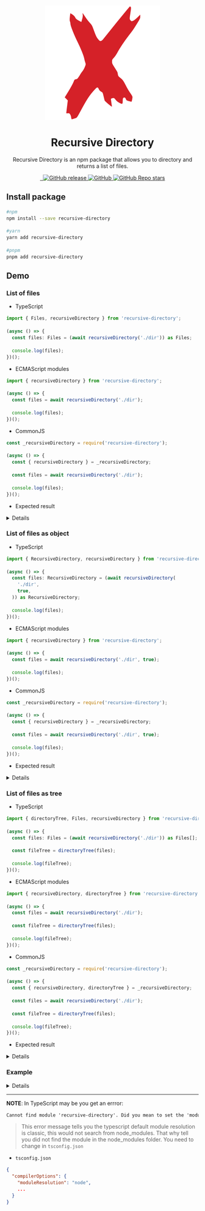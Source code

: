 <div align="center">
  <img src="https://raw.githubusercontent.com/MKAbuMattar/recursive-directory/main/assets/logo.svg" alt="Recursive Directory Logo"/>

  <h1>Recursive Directory</h1>

  <p>Recursive Directory is an npm package that allows you to directory and returns a list of files.</p>
</div>

<div align="center">
  <a href="https://www.npmjs.com/package/recursive-directory" target="_blank">
    <img src="https://img.shields.io/badge/npm-%23CB3837.svg?style=for-the-badge&logo=npm&logoColor=white" alt=""/>
  </a>

  <a href="https://github.com/MKAbuMattar/recursive-directory" target="_blank">
    <img src="https://img.shields.io/badge/github-%23181717.svg?style=for-the-badge&logo=github&logoColor=white" alt=""/>
  </a>

  <a href="https://github.com/MKAbuMattar/recursive-directory/releases">
    <img alt="GitHub release" src="https://img.shields.io/github/v/release/MKAbuMattar/recursive-directory?color=%23d52128&label=Latest%20release&style=for-the-badge" />
    </a>

  <a href="/LICENSE">
    <img alt="GitHub" src="https://img.shields.io/github/license/MKAbuMattar/recursive-directory?color=%23d52128&style=for-the-badge">
  </a>

  <a href="https://github.com/MKAbuMattar/recursive-directory/stargazers">
    <img alt="GitHub Repo stars" src="https://img.shields.io/github/stars/MKAbuMattar/recursive-directory?color=%23d52128&label=github%20stars&style=for-the-badge">
  </a>
</div>

## Install package

```sh
#npm
npm install --save recursive-directory

#yarn
yarn add recursive-directory

#pnpm
pnpm add recursive-directory
```

## Demo

### List of files

- TypeScript

```ts
import { Files, recursiveDirectory } from 'recursive-directory';

(async () => {
  const files: Files = (await recursiveDirectory('./dir')) as Files;

  console.log(files);
})();
```

- ECMAScript modules

```js
import { recursiveDirectory } from 'recursive-directory';

(async () => {
  const files = await recursiveDirectory('./dir');

  console.log(files);
})();
```

- CommonJS

```js
const _recursiveDirectory = require('recursive-directory');

(async () => {
  const { recursiveDirectory } = _recursiveDirectory;

  const files = await recursiveDirectory('./dir');

  console.log(files);
})();
```

- Expected result

<details>

```json
[
  "/home/mkabumttar/work/recursive-directory/dir/assets/css/normalize.css",
  "/home/mkabumttar/work/recursive-directory/dir/assets/css/style.css",
  "/home/mkabumttar/work/recursive-directory/dir/assets/icons/favicon.ico",
  "/home/mkabumttar/work/recursive-directory/dir/assets/icons/icon.svg",
  "/home/mkabumttar/work/recursive-directory/dir/assets/images/logo.png",
  "/home/mkabumttar/work/recursive-directory/dir/assets/images/logo.svg",
  "/home/mkabumttar/work/recursive-directory/dir/assets/js/main.js",
  "/home/mkabumttar/work/recursive-directory/dir/index.html",
  "/home/mkabumttar/work/recursive-directory/dir/manifest.webmanifest"
]
```

</details>

### List of files as object

- TypeScript

```ts
import { RecursiveDirectory, recursiveDirectory } from 'recursive-directory';

(async () => {
  const files: RecursiveDirectory = (await recursiveDirectory(
    './dir',
    true,
  )) as RecursiveDirectory;

  console.log(files);
})();
```

- ECMAScript modules

```js
import { recursiveDirectory } from 'recursive-directory';

(async () => {
  const files = await recursiveDirectory('./dir', true);

  console.log(files);
})();
```

- CommonJS

```js
const _recursiveDirectory = require('recursive-directory');

(async () => {
  const { recursiveDirectory } = _recursiveDirectory;

  const files = await recursiveDirectory('./dir', true);

  console.log(files);
})();
```

- Expected result

<details>

```json
[
  {
    "fullpath": "/home/mkabumttar/work/recursive-directory/dir/assets/css/normalize.css",
    "filepath": "/home/mkabumttar/work/recursive-directory/dir/assets/css/",
    "filename": "normalize.css",
    "dirname": "css"
  },
  {
    "fullpath": "/home/mkabumttar/work/recursive-directory/dir/assets/css/style.css",
    "filepath": "/home/mkabumttar/work/recursive-directory/dir/assets/css/",
    "filename": "style.css",
    "dirname": "css"
  },
  {
    "fullpath": "/home/mkabumttar/work/recursive-directory/dir/assets/icons/favicon.ico",
    "filepath": "/home/mkabumttar/work/recursive-directory/dir/assets/icons/",
    "filename": "favicon.ico",
    "dirname": "icons"
  },
  {
    "fullpath": "/home/mkabumttar/work/recursive-directory/dir/assets/icons/icon.svg",
    "filepath": "/home/mkabumttar/work/recursive-directory/dir/assets/icons/",
    "filename": "icon.svg",
    "dirname": "icons"
  },
  {
    "fullpath": "/home/mkabumttar/work/recursive-directory/dir/assets/images/logo.png",
    "filepath": "/home/mkabumttar/work/recursive-directory/dir/assets/images/",
    "filename": "logo.png",
    "dirname": "images"
  },
  {
    "fullpath": "/home/mkabumttar/work/recursive-directory/dir/assets/images/logo.svg",
    "filepath": "/home/mkabumttar/work/recursive-directory/dir/assets/images/",
    "filename": "logo.svg",
    "dirname": "images"
  },
  {
    "fullpath": "/home/mkabumttar/work/recursive-directory/dir/assets/js/main.js",
    "filepath": "/home/mkabumttar/work/recursive-directory/dir/assets/js/",
    "filename": "main.js",
    "dirname": "js"
  },
  {
    "fullpath": "/home/mkabumttar/work/recursive-directory/dir/index.html",
    "filepath": "/home/mkabumttar/work/recursive-directory/dir/",
    "filename": "index.html",
    "dirname": "dir"
  },
  {
    "fullpath": "/home/mkabumttar/work/recursive-directory/dir/manifest.webmanifest",
    "filepath": "/home/mkabumttar/work/recursive-directory/dir/",
    "filename": "manifest.webmanifest",
    "dirname": "dir"
  }
]
```

</details>

### List of files as tree

- TypeScript

```ts
import { directoryTree, Files, recursiveDirectory } from 'recursive-directory';

(async () => {
  const files: Files = (await recursiveDirectory('./dir')) as Files[];

  const fileTree = directoryTree(files);

  console.log(fileTree);
})();
```

- ECMAScript modules

```js
import { recursiveDirectory, directoryTree } from 'recursive-directory';

(async () => {
  const files = await recursiveDirectory('./dir');

  const fileTree = directoryTree(files);

  console.log(fileTree);
})();
```

- CommonJS

```js
const _recursiveDirectory = require('recursive-directory');

(async () => {
  const { recursiveDirectory, directoryTree } = _recursiveDirectory;

  const files = await recursiveDirectory('./dir');

  const fileTree = directoryTree(files);

  console.log(fileTree);
})();
```

- Expected result

<details>

```txt
/home/mkabumttar/work/recursive-directory/dir
├── assets
|  ├── css
|  |  ├── normalize.css
|  |  └── style.css
|  ├── icons
|  |  ├── favicon.ico
|  |  └── icon.svg
|  ├── images
|  |  ├── logo.png
|  |  └── logo.svg
|  └── js/main.js
├── index.html
└── manifest.webmanifest
```

</details>

### Example

<details>

- TypeScript

```ts
import { Files, recursiveDirectory } from 'recursive-directory';
import fs from 'fs';
import path from 'path';

(async () => {
  const files: Files = (await recursiveDirectory('./dir')) as Files;

  fs.writeFileSync(
    path.resolve(__dirname, 'build.config.json'),
    JSON.stringify(files),
  );
})();
```

```ts
import { RecursiveDirectory, recursiveDirectory } from 'recursive-directory';
import fs from 'fs';
import path from 'path';

(async () => {
  const files: RecursiveDirectory = (await recursiveDirectory(
    './dir',
    true,
  )) as RecursiveDirectory;

  fs.writeFileSync(
    path.resolve(__dirname, 'build.config.json'),
    JSON.stringify(files),
  );
})();
```

```ts
import { directoryTree, Files, recursiveDirectory } from 'recursive-directory';
import fs from 'fs';
import path from 'path';

(async () => {
  const files: Files = (await recursiveDirectory('./dir')) as Files;

  const fileTree = directoryTree(files);

  fs.writeFileSync(path.resolve(__dirname, 'build.config.txt'), fileTree);
})();
```

- ECMAScript modules

```js
import { recursiveDirectory } from 'recursive-directory';
import fs from 'fs';
import path, { dirname } from 'path';
import { fileURLToPath } from 'url';

(async () => {
  const __filename = fileURLToPath(import.meta.url);
  const __dirname = dirname(__filename);

  const files = await recursiveDirectory('./dir');

  fs.writeFileSync(
    path.resolve(__dirname, 'build.config.json'),
    JSON.stringify(files),
  );
})();
```

```js
import { recursiveDirectory } from 'recursive-directory';
import path, { dirname } from 'path';
import fs from 'fs';
import { fileURLToPath } from 'url';

(async () => {
  const __filename = fileURLToPath(import.meta.url);
  const __dirname = dirname(__filename);

  const files = await recursiveDirectory('./dir', true);

  fs.writeFileSync(
    path.resolve(__dirname, 'build.config.json'),
    JSON.stringify(files),
  );
})();
```

```js
import { recursiveDirectory, directoryTree } from 'recursive-directory';
import fs from 'fs';
import path, { dirname } from 'path';
import { fileURLToPath } from 'url';

(async () => {
  const __filename = fileURLToPath(import.meta.url);
  const __dirname = dirname(__filename);

  const files = await recursiveDirectory('./dir');

  const fileTree = directoryTree(files);

  fs.writeFileSync(path.resolve(__dirname, 'build.config.txt'), fileTree);
})();
```

- CommonJS

```js
const _recursiveDirectory = require('recursive-directory');
const path = require('path');
const fs = require('fs');

(async () => {
  const { recursiveDirectory } = _recursiveDirectory;

  const files = await recursiveDirectory('./dir');

  fs.writeFileSync(
    path.resolve(__dirname, 'build.config.json'),
    JSON.stringify(files),
  );
})();
```

```js
const _recursiveDirectory = require('recursive-directory');
const path = require('path');
const fs = require('fs');

(async () => {
  const { recursiveDirectory } = _recursiveDirectory;

  const files = await recursiveDirectory('./dir', true);

  fs.writeFileSync(
    path.resolve(__dirname, 'build.config.json'),
    JSON.stringify(files),
  );
})();
```

```js
const _recursiveDirectory = require('recursive-directory');
const path = require('path');
const fs = require('fs');

(async () => {
  const { recursiveDirectory, directoryTree } = _recursiveDirectory;

  const files = await recursiveDirectory('./dir');
  const fileTree = directoryTree(files);

  fs.writeFileSync(path.resolve(__dirname, 'build.config.txt'), fileTree);
})();
```

</details>

---

**NOTE**: In TypeScript may be you get an errror:

```txt
Cannot find module 'recursive-directory'. Did you mean to set the 'moduleResolution' option to 'node', or to add aliases to the 'paths' option?ts(2792)
```

> This error message tells you the typescript default module resolution is classic, this would not search from node_modules. That why tell you did not find the module in the node_modules folder. You need to change in `tsconfig.json`

- `tsconfig.json`

```json
{
  "compilerOptions": {
    "moduleResolution": "node",
    ...
  }
}
```

